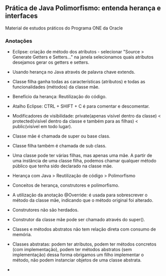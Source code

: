 ## Prática de Java Polimorfismo: entenda herança e interfaces

Material de estudos práticos do Programa ONE da Oracle

### Anotações

* Eclipse: criação de método dos atributos - selecionar "Source > Generate Getters e Setters..." na janela selecionamos quais atributos desejamos gerar os getters e setters.
* Usando herança no Java através de palavra chave extends.
* Classe filha ganha todas as características (atributos) e todas as funcionalidades (métodos) da classe mãe.
* Benefício da herança: Reutilização do código.
* Atalho Eclipse: CTRL + SHIFT + C é para comentar e descomentar.
* Modificadores de visibilidade: private(apenas visível dentro da classe) < protected(visível dentro da classe e também para as filhas) < public(visível em todo lugar).
* Classe mãe é chamada de super ou base class.
* Classe filha também é chamada de sub class. 
* Uma classe pode ter várias filhas, mas apenas uma mãe. A partir de uma instância de uma classe filha, podemos chamar qualquer método público que tenha sido declarado na classe mãe.
* Herança com Java > Reutilização de código > Polimorfismo

* Conceitos de herança, construtores e polimorfismo.
* A utilização da anotação @Override: é usada para sobrescrever o método da classe mãe, indicando que o método original foi alterado.
* Construtores não são herdados.
* Construtor da classe mãe pode ser chamado através do super().
* Classes e métodos abstratos não tem relação direta com consumo de memória.
* Classes abstratas: podem ter atributos, podem ter métodos concretos (com implementação), podem ter métodos abstratos (sem implementação) dessa forma obrigamos um filho implementar o método, não podem instanciar objetos de uma classe abstrata.
* 